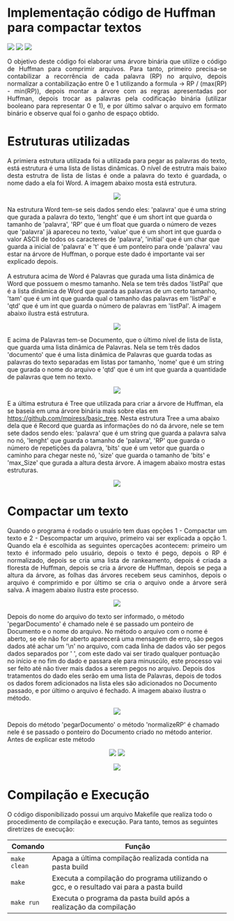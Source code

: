 # Implementação código de Huffman para compactar textos

<div style="display: inline-block;">
<img src="https://img.shields.io/badge/c++-%2300599C.svg?style=for-the-badge&logo=c%2B%2B&logoColor=white"/>
<img src="https://img.shields.io/badge/Visual_Studio_Code-0078D4?style=for-the-badge&logo=visual%20studio%20code&logoColor=white"/> 
<img src="https://img.shields.io/badge/Ubuntu-E95420?style=for-the-badge&logo=ubuntu&logoColor=white"/> 
<a href="https://github.com/mpiress/midpy/issues">
</a> 
</div>

<p align="justify">
  O objetivo deste código foi elaborar uma árvore binária que utilize o código de Huffman para comprimir arquivos. Para tanto, primeiro precisa-se contabilizar a recorrência de cada palavra (RP) no arquivo, depois normalizar a contabilização entre 0 e 1 utilizando a formula -> RP / (max(RP) - min(RP)), depois montar a árvore com as regras apresentadas por Huffman, depois trocar as palavras pela codificação binária (utilizar booleano para representar 0 e 1), e por último salvar o arquivo em formato binário e observe qual foi o ganho de espaço obtido.
</p>

# Estruturas utilizadas

<p align="justify">
  A primiera estrutura utilizada foi a utilizada para pegar as palavras do texto, está estrutura é uma lista de listas dinâmicas. O nível de estrutra mais baixo desta estrutra de lista de listas é onde a palavra do texto é guardada, o nome dado a ela foi Word. A imagem abaixo mosta está estrutura.
  <p align="center">
    <img src="imgs/palavra.png">
  </p>
  Na estrutura Word tem-se seis dados sendo eles: 'palavra' que é uma string que gurada a palavra do texto, 'lenght' que é um short int que guarda o tamanho de 'palavra', 'RP' que é um float que guarda o número de vezes que 'palavra' já apareceu no texto, 'value' que é um short int que guarda o valor ASCII de todos os caracteres de 'palavra', 'initial' que é um char que guarda a inicial de 'palavra' e 't' que é um ponteiro para onde 'palavra' vau estar na árvore de Huffman, o porque este dado é importante vai ser explicado depois.
  <br><br>
  A estrutura acima de Word é Palavras que gurada uma lista dinâmica de Word que possuem o mesmo tamanho. Nela se tem três dados 'listPal' que é a lista dinâmica de Word que guarda as palavras de um certo tamanho, 'tam' que é um int que guarda qual o tamanho das palavras em 'listPal' e 'qtd' que é um int que guarda o número de palavras em 'listPal'. A imagem abaixo ilustra está estrutura.
  <p align="center">
    <img src="imgs/listPalavra.png">
  </p>
  E acima de Palavras tem-se Documento, que o último nível de lista de lista, que guarda uma lista dinâmica de Palavras. Nela se tem três dados 'documento' que é uma lista dinâmica de Palavras que guarda todas as palavras do texto separadas em listas por tamanho, 'nome' que é um string que gurada o nome do arquivo  e 'qtd' que é um int que guarda a quantidade de palavras que tem no texto.
  <p align="center">
    <img src="imgs/documento.png">
  </p>
  E a última estrutura é Tree que utilizada para criar a árvore de Huffman, ela se baseia em uma árvore binária mais sobre elas em <a href="https://github.com/mpiress/basic_tree">https://github.com/mpiress/basic_tree</a>. Nesta estrutura Tree a uma abaixo dela que é Record que guarda as informações do nó da árvore, nele se tem sete dados sendo eles: 'palavra' que é um string que guarda a palavra salva no nó, 'lenght' que guarda o tamanho de 'palavra', 'RP' que guarda o número de repetições da palavra, 'bits' que é um vetor que guarda o caminho para chegar neste nó, 'size' que guarda o tamanho de 'bits' e 'max_Size' que gurada a altura desta árvore. A imagem abaixo mostra estas estruturas.
  <p align="center">
    <img src="imgs/tree.png">
  </p>
</p>

# Compactar um texto

<p align="justify">
  Quando o programa é rodado o usuário tem duas opções 1 - Compactar um texto e 2 - Descompactar um arquivo, primeiro vai ser explicada a opção 1. Quando ela é escolhida as seguintes opercações acontecem: primeiro um texto é informado pelo usuário, depois o texto é pego, depois o RP é normalizado, depois se cria uma lista de rankeamento, depois é criada a floresta de Huffman, depois se cria a árvore de Huffman, depois se pega a altura da árvore, as folhas das árvores recebem seus caminhos, depois o arquivo é comprimido e por último se cria o arquivo onde a árvore será salva. A imagem abaixo ilustra este processo.
  <p align="center">
    <img src="imgs/compacta.png">
  </p>
  Depois do nome do arquivo do texto ser informado, o método 'pegarDocumento' é chamado nele é se passado um ponteiro de Documento e o nome do arquivo. No método o arquivo com o nome é aberto, se ele não for aberto aparecerá uma mensagem de erro, são pegos dados até achar um '\n' no arquivo, com cada linha de dados vão ser pegos dados separados por ' ', com este dado vai ser tirado qualquer pontuação no início e no fim do dado e passara ele para minuscúlo, este processo vai ser feito até não tiver mais dados a serem pegos no arquivo. Depois dos tratamentos do dado eles serão em uma lista de Palavras, depois de todos os dados forem adicionados na lista eles são adicionados no Documento passado, e por último o arquivo é fechado. A imagem abaixo ilustra o método.
  <p align="center">
    <img src="imgs/pegarDocumento.png">
  </p>
  Depois do método 'pegarDocumento' o método 'normalizeRP' é chamado nele é se passado o ponteiro do Documento criado no método anterior. Antes de explicar este método 
  <p align="center">
    <img src="imgs/findMaxRP.png">
    <img src="imgs/findMinRP.png">
  </p>
  <p align="center">
    <img src="imgs/normalizeRP.png">
  </p>
</p>

# Compilação e Execução

O código disponibilizado possui um arquivo Makefile que realiza todo o procedimento de compilação e execução. Para tanto, temos as seguintes diretrizes de execução:

<div align="center">

| Comando                |  Função                                                                                           |
| -----------------------| ------------------------------------------------------------------------------------------------- |
|  `make clean`          | Apaga a última compilação realizada contida na pasta build                                        |
|  `make`                | Executa a compilação do programa utilizando o gcc, e o resultado vai para a pasta build           |
|  `make run`            | Executa o programa da pasta build após a realização da compilação                                 |

</div>
